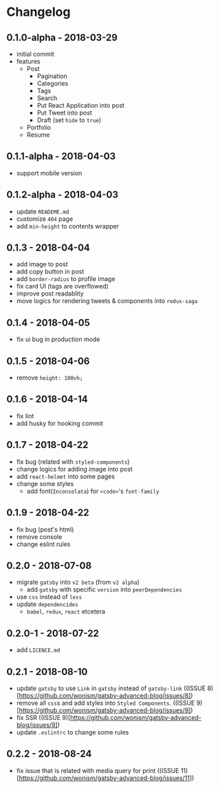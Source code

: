 # Changelog

## 0.1.0-alpha - 2018-03-29
- initial commit
- features
  - Post
    - Pagination
    - Categories
    - Tags
    - Search
    - Put React Application into post
    - Put Tweet into post
    - Draft (set `hide` to `true`)
  - Portfolio
  - Resume

## 0.1.1-alpha - 2018-04-03
- support mobile version

## 0.1.2-alpha - 2018-04-03
- update `READEME.md`
- customize `404` page
- add `min-height` to contents wrapper

## 0.1.3 - 2018-04-04
- add image to post
- add copy button in post
- add `border-radius` to profile image
- fix card UI (tags are overflowed)
- improve post readablity
- move logics for rendering tweets & components into `redux-saga`

## 0.1.4 - 2018-04-05
- fix ui bug in production mode

## 0.1.5 - 2018-04-06
- remove `height: 100vh;`

## 0.1.6 - 2018-04-14
- fix lint
- add husky for hooking commit

## 0.1.7 - 2018-04-22
- fix bug (related with `styled-components`)
- change logics for adding image into post
- add `react-helmet` into some pages
- change some styles
  - add font(`Inconsolata`) for `<code>`'s `font-family`

## 0.1.9 - 2018-04-22
- fix bug (post's html)
- remove console
- change eslint rules

## 0.2.0 - 2018-07-08
- migrate `gatsby` into `v2 beta` (from `v2 alpha`)
  - add `gatsby` with specific `version` into `peerDependencies`
- use `css` instead of `less`
- update `dependencides`
  - `babel`, `redux`, `react` etcetera

## 0.2.0-1 - 2018-07-22
- add `LICENCE.md`

## 0.2.1 - 2018-08-10
- update `gatsby` to use `Link` in `gatsby` instead of `gatsby-link` ((ISSUE 8)[https://github.com/wonism/gatsby-advanced-blog/issues/8])
- remove all `css`s and add styles into `Styled Components`. ((ISSUE 9)[https://github.com/wonism/gatsby-advanced-blog/issues/9])
- fix SSR ((ISSUE 9)[https://github.com/wonism/gatsby-advanced-blog/issues/9])
- update `.eslintrc` to change some rules

## 0.2.2 - 2018-08-24
- fix issue that is related with media query for print ((ISSUE 11)[https://github.com/wonism/gatsby-advanced-blog/issues/11])

